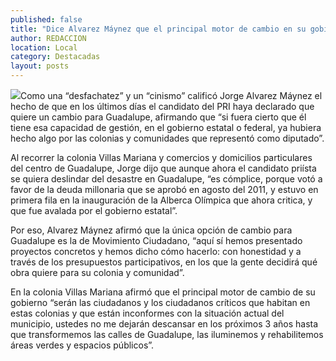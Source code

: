 ```yaml
---
published: false
title: "Dice Alvarez Máynez que el principal motor de cambio en su gobierno serán los ciudadanos críticos "
author: REDACCION
location: Local
category: Destacadas
layout: posts
---
```


![](http://i.imgur.com/uz91Shvm.jpg)Como una “desfachatez” y un “cinismo” calificó Jorge Alvarez Máynez el hecho de que en los últimos días el candidato del PRI haya declarado que quiere un cambio para Guadalupe, afirmando que “si fuera cierto que él tiene esa capacidad de gestión, en el gobierno estatal o federal, ya hubiera hecho algo por las colonias y comunidades que representó como diputado”.

Al recorrer la colonia Villas Mariana y comercios y domicilios particulares del centro de Guadalupe, Jorge dijo que aunque ahora el candidato priísta se quiera deslindar del desastre en Guadalupe, “es cómplice, porque votó a favor de la deuda millonaria que se aprobó en agosto del 2011, y estuvo en primera fila en la inauguración de la Alberca Olímpica que ahora critica, y que fue avalada por el gobierno estatal”.

Por eso, Alvarez Máynez afirmó que la única opción de cambio para Guadalupe es la de Movimiento Ciudadano, “aquí sí hemos presentado proyectos concretos y hemos dicho cómo hacerlo: con honestidad y a través de los presupuestos participativos, en los que la gente decidirá qué obra quiere para su colonia y comunidad”.

En la colonia Villas Mariana afirmó que el principal motor de cambio de su gobierno “serán las ciudadanos y los ciudadanos críticos que habitan en estas colonias y que están inconformes con la situación actual del municipio, ustedes no me dejarán descansar en los próximos 3 años hasta que transformemos las calles de Guadalupe, las iluminemos y rehabilitemos áreas verdes y espacios públicos”.
